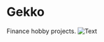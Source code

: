 # Gekko
Finance hobby projects.
![Text](https://upload.wikimedia.org/wikipedia/en/4/40/Gordon_Gekko.jpg)
